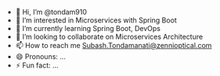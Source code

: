 - 👋 Hi, I’m @tondam910
- 👀 I’m interested in Microservices with Spring Boot
- 🌱 I’m currently learning Spring Boot, DevOps
- 💞️ I’m looking to collaborate on Microservices Architecture
- 📫 How to reach me Subash.Tondamanati@zennioptical.com
- 😄 Pronouns: ...
- ⚡ Fun fact: ...

<!---
tondam910/tondam910 is a ✨ special ✨ repository because its `README.md` (this file) appears on your GitHub profile.
You can click the Preview link to take a look at your changes.
--->
